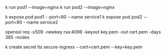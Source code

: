 k run pod1 --image=nginx
k run pod2 --image=nginx

 k expose pod pod1 --port=80 --name service1
 k expose pod pod2 --port=80 --name service2

 openssl req -x509 -newkey rsa:4096 -keyout key.pem -out cert.pem -days 365 -nodes

 k create secret tls secure-ingress --cert=cert.pem --key=key.pem